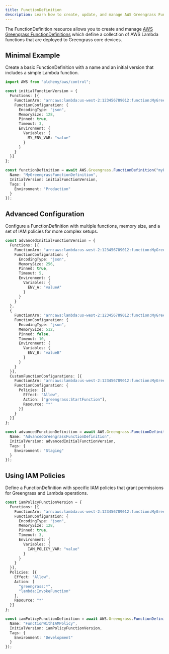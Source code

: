 ```yaml
---
title: FunctionDefinition
description: Learn how to create, update, and manage AWS Greengrass FunctionDefinitions using Alchemy Cloud Control.
---
```


The FunctionDefinition resource allows you to create and manage [AWS Greengrass FunctionDefinitions](https://docs.aws.amazon.com/greengrass/latest/userguide/) which define a collection of AWS Lambda functions that are deployed to Greengrass core devices. 

## Minimal Example

Create a basic FunctionDefinition with a name and an initial version that includes a simple Lambda function.

```ts
import AWS from "alchemy/aws/control";

const initialFunctionVersion = {
  Functions: [{
    FunctionArn: "arn:aws:lambda:us-west-2:123456789012:function:MyGreengrassFunction",
    FunctionConfiguration: {
      EncodingType: "json",
      MemorySize: 128,
      Pinned: true,
      Timeout: 3,
      Environment: {
        Variables: {
          MY_ENV_VAR: "value"
        }
      }
    }
  }]
};

const functionDefinition = await AWS.Greengrass.FunctionDefinition("myFunctionDefinition", {
  Name: "MyGreengrassFunctionDefinition",
  InitialVersion: initialFunctionVersion,
  Tags: {
    Environment: "Production"
  }
});
```

## Advanced Configuration

Configure a FunctionDefinition with multiple functions, memory size, and a set of IAM policies for more complex setups.

```ts
const advancedInitialFunctionVersion = {
  Functions: [{
    FunctionArn: "arn:aws:lambda:us-west-2:123456789012:function:MyGreengrassFunctionA",
    FunctionConfiguration: {
      EncodingType: "json",
      MemorySize: 256,
      Pinned: true,
      Timeout: 5,
      Environment: {
        Variables: {
          ENV_A: "valueA"
        }
      }
    }
  },
  {
    FunctionArn: "arn:aws:lambda:us-west-2:123456789012:function:MyGreengrassFunctionB",
    FunctionConfiguration: {
      EncodingType: "json",
      MemorySize: 512,
      Pinned: false,
      Timeout: 10,
      Environment: {
        Variables: {
          ENV_B: "valueB"
        }
      }
    }
  }],
  CustomFunctionConfigurations: [{
    FunctionArn: "arn:aws:lambda:us-west-2:123456789012:function:MyGreengrassFunctionB",
    FunctionConfiguration: {
      Policies: [{
        Effect: "Allow",
        Action: ["greengrass:StartFunction"],
        Resource: "*"
      }]
    }
  }]
};

const advancedFunctionDefinition = await AWS.Greengrass.FunctionDefinition("advancedFunctionDefinition", {
  Name: "AdvancedGreengrassFunctionDefinition",
  InitialVersion: advancedInitialFunctionVersion,
  Tags: {
    Environment: "Staging"
  }
});
```

## Using IAM Policies

Define a FunctionDefinition with specific IAM policies that grant permissions for Greengrass and Lambda operations.

```ts
const iamPolicyFunctionVersion = {
  Functions: [{
    FunctionArn: "arn:aws:lambda:us-west-2:123456789012:function:MyGreengrassFunctionWithPolicy",
    FunctionConfiguration: {
      EncodingType: "json",
      MemorySize: 128,
      Pinned: true,
      Timeout: 3,
      Environment: {
        Variables: {
          IAM_POLICY_VAR: "value"
        }
      }
    }
  }],
  Policies: [{
    Effect: "Allow",
    Action: [
      "greengrass:*",
      "lambda:InvokeFunction"
    ],
    Resource: "*"
  }]
};

const iamPolicyFunctionDefinition = await AWS.Greengrass.FunctionDefinition("iamPolicyFunctionDefinition", {
  Name: "FunctionWithIAMPolicy",
  InitialVersion: iamPolicyFunctionVersion,
  Tags: {
    Environment: "Development"
  }
});
```